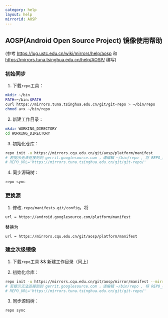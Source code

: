 ```yaml
---
category: help
layout: help
mirrorid: AOSP
---
```


## AOSP(Android Open Source Project) 镜像使用帮助

(参考 <https://lug.ustc.edu.cn/wiki/mirrors/help/aosp> 和 <https://mirrors.tuna.tsinghua.edu.cn/help/AOSP/> 编写)

### 初始同步

1. 下载`repo`工具：
```bash
mkdir ~/bin
PATH=~/bin:$PATH
curl https://mirrors.tuna.tsinghua.edu.cn/git/git-repo > ~/bin/repo
chmod a+x ~/bin/repo
```

2. 新建工作目录：
```bash
mkdir WORKING_DIRECTORY
cd WORKING_DIRECTORY
```

3. 初始化仓库：
```bash
repo init -u https://mirrors.cqu.edu.cn/git/aosp/platform/manifest
# 若提示无法连接到到 gerrit.googlesource.com ，请编辑 ~/bin/repo , 将 REPO_URL 一行替换为
# REPO_URL='https://mirrors.tuna.tsinghua.edu.cn/git/git-repo/'
```

4. 同步源码树：
```bash
repo sync
```


### 更换源

1. 修改`.repo/manifests.git/config`，将
```
url = https://android.googlesource.com/platform/manifest
```
替换为
```
url = https://mirrors.cqu.edu.cn/git/aosp/platform/manifest
```


### 建立次级镜像

1. 下载`repo`工具 && 新建工作目录（同上）

2. 初始化仓库：
```bash
repo init -u https://mirrors.cqu.edu.cn/git/aosp/mirror/manifest --mirror
# 若提示无法连接到到 gerrit.googlesource.com ，请编辑 ~/bin/repo , 将 REPO_URL 一行替换为
# REPO_URL='https://mirrors.tuna.tsinghua.edu.cn/git/git-repo/'
```

3. 同步源码树：
```bash
repo sync
```
